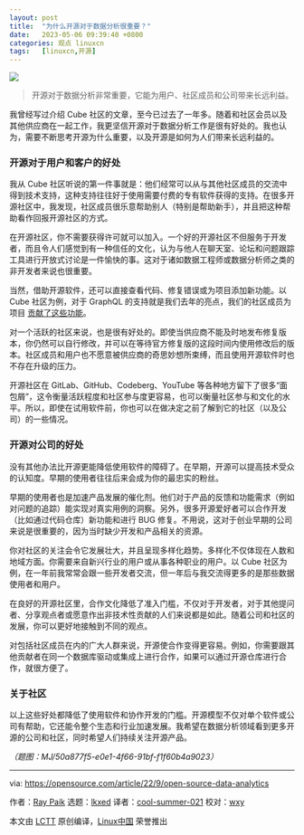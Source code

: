 ```yaml
---
layout: post
title:	"为什么开源对于数据分析很重要？"
date:	2023-05-06 09:39:40 +0800 
categories:	观点 linuxcn 
tags:	[linuxcn,开源]
---
```



![](/Asserts/Images//attachment/album/202305/06/093906f63kjevj5t6fe06m.png)



> 
> 开源对于数据分析非常重要，它能为用户、社区成员和公司带来长远利益。
> 
> 
> 


我曾经写过介绍 Cube 社区的文章，至今已过去了一年多。随着和社区会员以及其他供应商在一起工作，我更坚信开源对于数据分析工作是很有好处的。我也认为，需要不断思考开源为什么重要，以及开源是如何为人们带来长远利益的。


### 开源对于用户和客户的好处


我从 Cube 社区听说的第一件事就是：他们经常可以从与其他社区成员的交流中得到技术支持，这种支持往往好于使用需要付费的专有软件获得的支持。在很多开源社区中，我发现，社区成员很乐意帮助别人（特别是帮助新手），并且把这种帮助看作回报开源社区的方式。


在开源社区，你不需要获得许可就可以加入。一个好的开源社区不但服务于开发者，而且令人们感觉到有一种信任的文化，认为与他人在聊天室、论坛和问题跟踪工具进行开放式讨论是一件愉快的事。这对于诸如数据工程师或数据分析师之类的非开发者来说也很重要。


当然，借助开源软件，还可以直接查看代码、修复错误或为项目添加新功能。以 Cube 社区为例，对于 GraphQL 的支持就是我们去年的亮点，我们的社区成员为项目 [贡献了这些功能](https://github.com/cube-js/cube.js/pull/3555)。


对一个活跃的社区来说，也是很有好处的。即使当供应商不能及时地发布修复版本，你仍然可以自行修改，并可以在等待官方修复版的这段时间内使用修改后的版本。社区成员和用户也不愿意被供应商的奇思妙想所束缚，而且使用开源软件时也不存在升级的压力。


开源社区在 GitLab、GitHub、Codeberg、YouTube 等各种地方留下了很多“面包屑”，这令衡量活跃程度和社区参与度更容易，也可以衡量社区参与和文化的水平。所以，即使在试用软件前，你也可以在做决定之前了解到它的社区（以及公司）的一些情况。


### 开源对公司的好处


没有其他办法比开源更能降低使用软件的障碍了。在早期，开源可以提高技术受众的认知度。早期的使用者往往后来会成为你的最忠实的粉丝。


早期的使用者也是加速产品发展的催化剂。他们对于产品的反馈和功能需求（例如对问题的追踪）能实现对真实用例的洞察。另外，很多开源爱好者可以合作开发（比如通过代码仓库）新功能和进行 BUG 修复。不用说，这对于创业早期的公司来说是很重要的，因为当时缺少开发和产品相关的资源。


你对社区的关注会令它发展壮大，并且呈现多样化趋势。多样化不仅体现在人数和地域方面。你需要来自新兴行业的用户或从事各种职业的用户。以 Cube 社区为例，在一年前我常常会跟一些开发者交流，但一年后与我交流得更多的是那些数据使用者和用户。


在良好的开源社区里，合作文化降低了准入门槛，不仅对于开发者，对于其他提问者、分享观点者或愿意作出非技术性贡献的人们来说都是如此。随着公司和社区的发展，你可以更好地接触到不同的观点。


对包括社区成员在内的广大人群来说，开源使合作变得更容易。例如，你需要跟其他贡献者在同一个数据库驱动或集成上进行合作，如果可以通过开源仓库进行合作，就很方便了。


### 关于社区


以上这些好处都降低了使用软件和协作开发的门槛。开源模型不仅对单个软件或公司有帮助，它还能令整个生态和行业加速发展。我希望在数据分析领域看到更多开源的公司和社区，同时希望人们持续关注开源产品。


*（题图：MJ/50a877f5-e0e1-4f66-91bf-f1f60b4a9023）*




---


via: <https://opensource.com/article/22/9/open-source-data-analytics>


作者：[Ray Paik](https://opensource.com/users/rpaik) 选题：[lkxed](https://github.com/lkxed) 译者：[cool-summer-021](https://github.com/cool-summer-021) 校对：[wxy](https://github.com/wxy)


本文由 [LCTT](https://github.com/LCTT/TranslateProject) 原创编译，[Linux中国](https://linux.cn/) 荣誉推出
